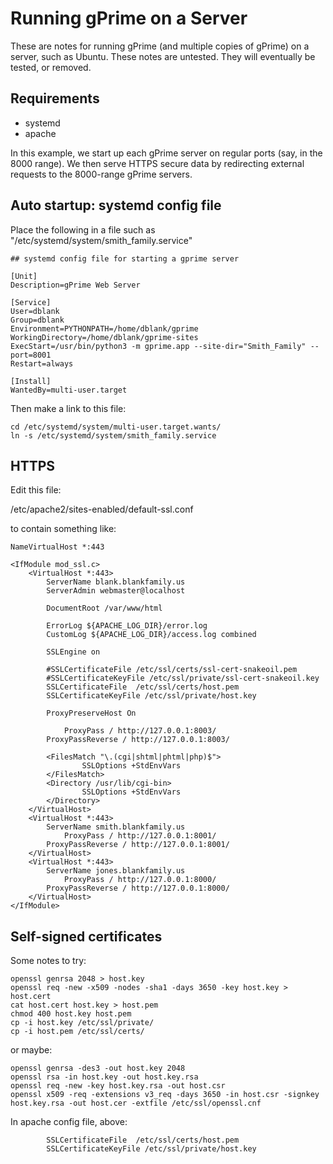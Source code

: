 Running gPrime on a Server
==========================

These are notes for running gPrime (and multiple copies of gPrime) on a server, such as Ubuntu. These notes are untested. They will eventually be tested, or removed.

Requirements
------------

* systemd
* apache

In this example, we start up each gPrime server on regular ports (say, in the 8000 range). We then serve HTTPS secure data by redirecting external requests to the 8000-range gPrime servers.

Auto startup: systemd config file
---------------------------------

Place the following in a file such as "/etc/systemd/system/smith_family.service"

```
## systemd config file for starting a gprime server

[Unit]
Description=gPrime Web Server

[Service]
User=dblank
Group=dblank
Environment=PYTHONPATH=/home/dblank/gprime
WorkingDirectory=/home/dblank/gprime-sites
ExecStart=/usr/bin/python3 -m gprime.app --site-dir="Smith_Family" --port=8001
Restart=always

[Install]
WantedBy=multi-user.target
```

Then make a link to this file:

```
cd /etc/systemd/system/multi-user.target.wants/
ln -s /etc/systemd/system/smith_family.service
```

HTTPS
-----

Edit this file:

/etc/apache2/sites-enabled/default-ssl.conf

to contain something like:

```
NameVirtualHost *:443

<IfModule mod_ssl.c>
	<VirtualHost *:443>
		ServerName blank.blankfamily.us
		ServerAdmin webmaster@localhost

		DocumentRoot /var/www/html

		ErrorLog ${APACHE_LOG_DIR}/error.log
		CustomLog ${APACHE_LOG_DIR}/access.log combined

		SSLEngine on

		#SSLCertificateFile	/etc/ssl/certs/ssl-cert-snakeoil.pem
		#SSLCertificateKeyFile /etc/ssl/private/ssl-cert-snakeoil.key
		SSLCertificateFile	/etc/ssl/certs/host.pem
		SSLCertificateKeyFile /etc/ssl/private/host.key

		ProxyPreserveHost On

        	ProxyPass / http://127.0.0.1:8003/
		ProxyPassReverse / http://127.0.0.1:8003/

		<FilesMatch "\.(cgi|shtml|phtml|php)$">
				SSLOptions +StdEnvVars
		</FilesMatch>
		<Directory /usr/lib/cgi-bin>
				SSLOptions +StdEnvVars
		</Directory>
	</VirtualHost>
	<VirtualHost *:443>
		ServerName smith.blankfamily.us
        	ProxyPass / http://127.0.0.1:8001/
		ProxyPassReverse / http://127.0.0.1:8001/
	</VirtualHost>
	<VirtualHost *:443>
		ServerName jones.blankfamily.us
        	ProxyPass / http://127.0.0.1:8000/
		ProxyPassReverse / http://127.0.0.1:8000/
	</VirtualHost>
</IfModule>
```

Self-signed certificates
------------------------

Some notes to try:

```
openssl genrsa 2048 > host.key
openssl req -new -x509 -nodes -sha1 -days 3650 -key host.key > host.cert
cat host.cert host.key > host.pem
chmod 400 host.key host.pem 
cp -i host.key /etc/ssl/private/
cp -i host.pem /etc/ssl/certs/
```
or maybe:

```
openssl genrsa -des3 -out host.key 2048 
openssl rsa -in host.key -out host.key.rsa
openssl req -new -key host.key.rsa -out host.csr
openssl x509 -req -extensions v3_req -days 3650 -in host.csr -signkey host.key.rsa -out host.cer -extfile /etc/ssl/openssl.cnf
```

In apache config file, above:

```
		SSLCertificateFile	/etc/ssl/certs/host.pem
		SSLCertificateKeyFile /etc/ssl/private/host.key
```

